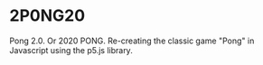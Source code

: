 # 2P0NG20
Pong 2.0. Or 2020 PONG.
Re-creating the classic game "Pong" in Javascript using the p5.js library.
